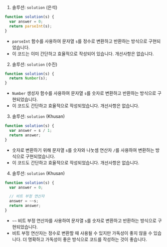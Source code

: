 1. 솔루션: `solution` (은석)

```javascript
function solution(s) {
  var answer = 0;
  return parseInt(s);
}
```

- `parseInt` 함수를 사용하여 문자열 `s`를 정수로 변환하고 반환하는 방식으로 구현되었습니다.
- 이 코드는 이미 간단하고 효율적으로 작성되어 있습니다. 개선사항은 없습니다.

2. 솔루션: `solution` (수진)

```javascript
function solution(s) {
  return Number(s);
}
```

- `Number` 생성자 함수를 사용하여 문자열 `s`를 숫자로 변환하고 반환하는 방식으로 구현되었습니다.
- 이 코드도 간단하고 효율적으로 작성되었습니다. 개선사항은 없습니다.

3. 솔루션: `solution` (Khusan)

```javascript
function solution(s) {
  var answer = s / 1;
  return answer;
}
```

- 숫자로 변환하기 위해 문자열 `s`를 숫자와 나눗셈 연산자 `/`를 사용하여 변환하는 방식으로 구현되었습니다.
- 이 코드도 간단하고 효율적으로 작성되었습니다. 개선사항은 없습니다.

4. 솔루션: `solution` (Khusan)

```javascript
function solution(s) {
  var answer = 0;

  // 비트 부정 연산자
  answer = ~~s;
  return answer;
}
```

- `~~` 비트 부정 연산자를 사용하여 문자열 `s`를 숫자로 변환하고 반환하는 방식으로 구현되었습니다.
- 비트 부정 연산자는 정수로 변환할 때 사용될 수 있지만 가독성이 좋지 않을 수 있습니다. 더 명확하고 가독성이 좋은 방식으로 코드를 작성하는 것이 좋습니다.
